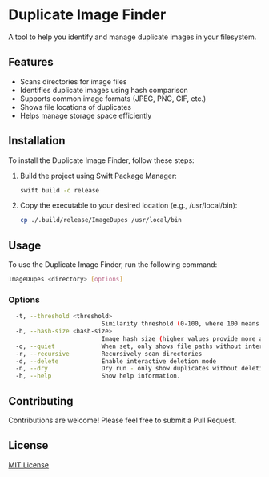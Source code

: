 # Duplicate Image Finder

A tool to help you identify and manage duplicate images in your filesystem.

## Features

- Scans directories for image files
- Identifies duplicate images using hash comparison
- Supports common image formats (JPEG, PNG, GIF, etc.)
- Shows file locations of duplicates
- Helps manage storage space efficiently

## Installation

To install the Duplicate Image Finder, follow these steps:

1.  Build the project using Swift Package Manager:
    ```bash
    swift build -c release
    ```
2.  Copy the executable to your desired location (e.g., /usr/local/bin):
    ```bash
    cp ./.build/release/ImageDupes /usr/local/bin
    ```

## Usage

To use the Duplicate Image Finder, run the following command:

```bash
ImageDupes <directory> [options]
```
### Options
```bash
  -t, --threshold <threshold>
                          Similarity threshold (0-100, where 100 means identical). Default: 95 (default: 95)
  -h, --hash-size <hash-size>
                          Image hash size (higher values provide more accurate comparison but slower performance). Default: 8 (default: 8)
  -q, --quiet             When set, only shows file paths without interactive prompts
  -r, --recursive         Recursively scan directories
  -d, --delete            Enable interactive deletion mode
  -n, --dry               Dry run - only show duplicates without deleting anything
  -h, --help              Show help information.
```

## Contributing

Contributions are welcome! Please feel free to submit a Pull Request.

## License

[MIT License](LICENSE)
